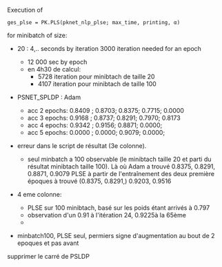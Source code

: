 
Execution of
```
ges_plse = PK.PLS(pknet_nlp_plse; max_time, printing, α)
```
for minibatch of size:
- 20 : 4,.. seconds by iteration
  3000 iteration needed for an epoch
  - 12 000 sec by epoch
  - en 4h30 de calcul:
    - 5728 iteration pour minibtach de taille 20
    - 4107 iteration pour minibtach de taille 100
- PSNET_SPLDP : Adam  
  - acc 2 epochs: 0.8409 ; 0.8703; 0.8375; 0.7715; 0.0000
  - acc 3 epochs: 0.9168 ; 0.8737; 0.8291; 0.7970; 0.8173
  - acc 4 epochs: 0.9342 ; 0.9156; 0.8871; 0.0000; 
  - acc 5 epochs: 0.0000 ; 0.0000; 0.9079; 0.0000; 

- erreur dans le script de résultat (3e colonne).
  - seul minbatch a 100 observable (le minibtach taille 20 et parti du résultat minibtach taille 100).
  Là où Adam a trouvé 0.8375, 0.8291, 0.8871, 0.9079
    PLSE à partir de l'entraînement des deux première époques à trouvé (0.8375, 0.8291,) 0.9203, 0.9516

- 4 eme colonne:
  - PLSE sur 100 minibtach, basé sur les poids étant arrivés à 0.797
  - observation d'un 0.91 à l'itération 24, 0.9225à la 65ème
  - 

- minbatch100, PLSE seul, permiers signe d'augmentation au bout de 2 epoques et pas avant


supprimer le carré de PSLDP 